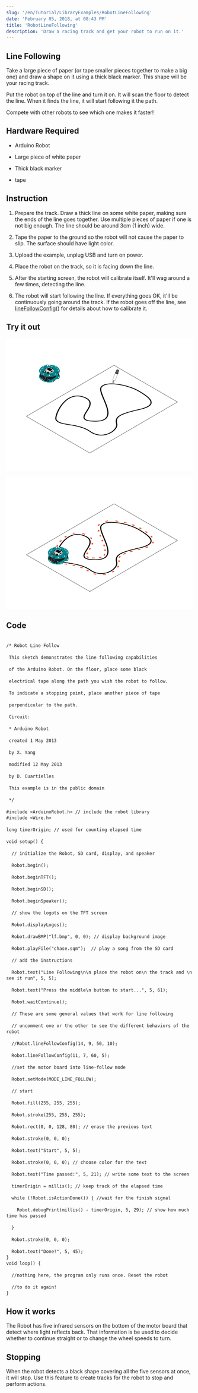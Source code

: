 ```yaml
---
slug: '/en/Tutorial/LibraryExamples/RobotLineFollowing'
date: 'February 05, 2018, at 08:43 PM'
title: 'RobotLineFollowing'
description: 'Draw a racing track and get your robot to run on it.'
---
```




## Line Following

Take a large piece of paper (or tape smaller pieces together to make a big one) and draw a shape on it using a thick black marker. This shape will be your racing track.

Put the robot on top of the line and turn it on. It will scan the floor to detect the line. When it finds the line, it will start following it the path.

Compete with other robots to see which one makes it faster!

## Hardware Required

- Arduino Robot

- Large piece of white paper

- Thick black marker

- tape

## Instruction

1. Prepare the track. Draw a thick line on some white paper, making sure the ends of the line goes together. Use multiple pieces of paper if one is not big enough. The line should be around 3cm (1 inch) wide.

2. Tape the paper to the ground so the robot will not cause the paper to slip. The surface should have light color.

3. Upload the example, unplug USB and turn on power.

4. Place the robot on the track, so it is facing down the line.

5. After the starting screen, the robot will calibrate itself. It'll wag around a few times, detecting the line.

6. The robot will start following the line. If everything goes OK, it'll be continuously going around the track. If the robot goes off the line, see [lineFollowConfig](https://www.arduino.cc/en/Reference/RobotLineFollowConfig)() for details about how to calibrate it.

## Try it out

![Draw your own racing track](assets/LottieLemon_illustration_LF1_780.png)



![Let your robot run the race!](assets/LottieLemon_illustration_LF2_780.png)



## Code

```arduino

/* Robot Line Follow

 This sketch demonstrates the line following capabilities

 of the Arduino Robot. On the floor, place some black

 electrical tape along the path you wish the robot to follow.

 To indicate a stopping point, place another piece of tape

 perpendicular to the path.

 Circuit:

 * Arduino Robot

 created 1 May 2013

 by X. Yang

 modified 12 May 2013

 by D. Cuartielles

 This example is in the public domain

 */

#include <ArduinoRobot.h> // include the robot library
#include <Wire.h>

long timerOrigin; // used for counting elapsed time

void setup() {

  // initialize the Robot, SD card, display, and speaker

  Robot.begin();

  Robot.beginTFT();

  Robot.beginSD();

  Robot.beginSpeaker();

  // show the logots on the TFT screen

  Robot.displayLogos();

  Robot.drawBMP("lf.bmp", 0, 0); // display background image

  Robot.playFile("chase.sqm");  // play a song from the SD card

  // add the instructions

  Robot.text("Line Following\n\n place the robot on\n the track and \n see it run", 5, 5);

  Robot.text("Press the middle\n button to start...", 5, 61);

  Robot.waitContinue();

  // These are some general values that work for line following

  // uncomment one or the other to see the different behaviors of the robot

  //Robot.lineFollowConfig(14, 9, 50, 10);

  Robot.lineFollowConfig(11, 7, 60, 5);

  //set the motor board into line-follow mode

  Robot.setMode(MODE_LINE_FOLLOW);

  // start

  Robot.fill(255, 255, 255);

  Robot.stroke(255, 255, 255);

  Robot.rect(0, 0, 128, 80); // erase the previous text

  Robot.stroke(0, 0, 0);

  Robot.text("Start", 5, 5);

  Robot.stroke(0, 0, 0); // choose color for the text

  Robot.text("Time passed:", 5, 21); // write some text to the screen

  timerOrigin = millis(); // keep track of the elapsed time

  while (!Robot.isActionDone()) { //wait for the finish signal

    Robot.debugPrint(millis() - timerOrigin, 5, 29); // show how much time has passed

  }

  Robot.stroke(0, 0, 0);

  Robot.text("Done!", 5, 45);
}
void loop() {

  //nothing here, the program only runs once. Reset the robot

  //to do it again!
}
```

## How it works

The Robot has five infrared sensors on the bottom of the motor board that detect where light reflects back. That information is be used to decide whether to continue straight or to change the wheel speeds to turn.

## Stopping

When the robot detects a black shape covering all the five sensors at once, it will stop. Use this feature to create tracks for the robot to stop and perform actions.
